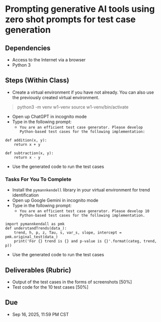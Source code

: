 # Prompting generative AI tools using zero shot prompts for test case generation

## Dependencies 

- Access to the Internet via a browser 
- Python 3 

## Steps (Within Class)

- Create a virtual environment if you have not already. You can also use the previously created virtual environment. 

> python3 -m venv w1-venv
> source w1-venv/bin/activate

- Open up ChatGPT in incognito mode 
- Type in the following prompt: 
  -  `You are an efficient test case generator. Please develop Python-based test cases for the following implementation:`

```
def addition(x, y):
    return x + y

def subtraction(x, y):
    return x - y    
```
- Use the generated code to run the test cases  



### Tasks For You To Complete

- Install the `pymannkendell` library in your virtual environment for trend identification 
- Open up Google Gemini in incognito mode 
- Type in the following prompt: 
  -  `You are an efficient test case generator. Please develop 10 Python-based test cases for the following implementation.`


```
import pymannkendall as pmk
def understandTrends(data_):
    trend, h, p, z, Tau, s, var_s, slope, intercept = pmk.original_test(data_)
    print('For {} trend is {} and p-value is {}'.format(categ, trend, p))
```

  - Use the generated code to run the test cases



## Deliverables (Rubric)

- Output of the test cases in the forms of screenshots [50%]
- Test code for the 10 test cases [50%] 

## Due 

- Sep 16, 2025, 11:59 PM CST 



